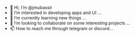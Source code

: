- 👋 Hi, I’m @jmubassir
- 👀 I’m interested in developing apps and UI ...
- 🌱 I’m currently learning new things ...
- 💞️ I’m looking to collaborate on some interesting projects ...
- 📫 How to reach me through telegram or discord...

<!---
jmubassir/jmubassir is a ✨ special ✨ repository because its `README.md` (this file) appears on your GitHub profile.
You can click the Preview link to take a look at your changes.
--->
